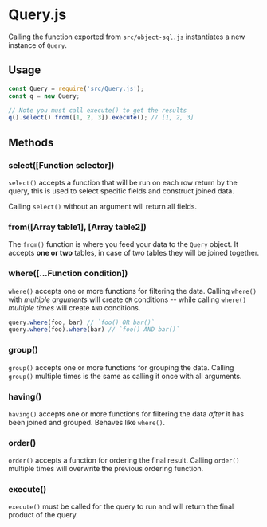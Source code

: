 # Query.js

Calling the function exported from `src/object-sql.js` instantiates a new instance of `Query`.

## Usage
```javascript
const Query = require('src/Query.js');
const q = new Query;

// Note you must call execute() to get the results
q().select().from([1, 2, 3]).execute(); // [1, 2, 3]
```

## Methods

### select([Function selector])
`select()` accepts a function that will be run on each row return by the query, this is used to select specific fields and construct joined data.

Calling `select()` without an argument will return all fields.

### from([Array table1], [Array table2])
The `from()` function is where you feed your data to the `Query` object. It accepts **one or two** tables, in case of two tables they will be joined together.

### where([...Function condition])
`where()` accepts one or more functions for filtering the data. Calling `where()` with *multiple arguments* will create `OR` conditions -- while calling `where()` *multiple times* will create `AND` conditions.

```javascript
query.where(foo, bar) // `foo() OR bar()`
query.where(foo).where(bar) // `foo() AND bar()`
```

### group()
`group()` accepts one or more functions for grouping the data. Calling `group()` multiple times is the same as calling it once with all arguments.

### having()
`having()` accepts one or more functions for filtering the data *after* it has been joined and grouped. Behaves like `where()`.

### order()
`order()` accepts a function for ordering the final result. Calling `order()` multiple times will overwrite the previous ordering function.

### execute()
`execute()` must be called for the query to run and will return the final product of the query.
